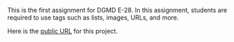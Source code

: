 This is the first assignment for DGMD E-28. In this assignment, students are required to use tags such as lists, images, URLs, and more.

Here is the [public URL](https://johnnybean181.github.io/assignment_1_dgmd_e28/) for this project.
